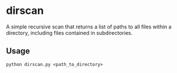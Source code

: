 # dirscan

A simple recursive scan that returns a list of paths to all files within a directory, including files contained in subdirectories.

## Usage
```
python dirscan.py <path_to_directory>
```
